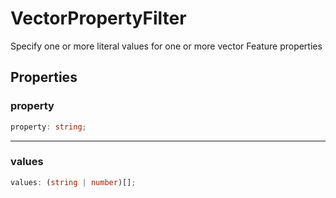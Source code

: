# VectorPropertyFilter

Specify one or more literal values for one or more vector Feature properties

## Properties

### property

```ts
property: string;
```

---

### values

```ts
values: (string | number)[];
```
